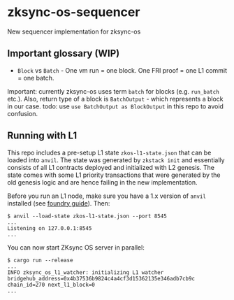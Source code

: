 # zksync-os-sequencer
New sequencer implementation for zksync-os

## Important glossary (WIP)

* `Block` vs `Batch` - One vm run = one block. One FRI proof = one L1 commit = one batch.

Important: currently zksync-os uses term `batch` for blocks (e.g. `run_batch` etc.). 
Also, return type of a block is `BatchOutput` - which represents a block in our case. 
todo: use `use BatchOutput as BlockOutput` in this repo to avoid confusion.

## Running with L1

This repo includes a pre-setup L1 state `zkos-l1-state.json` that can be loaded into `anvil`. The state was generated by `zkstack init` and essentially consists of all L1 contracts deployed and initialized with L2 genesis. The state comes with some L1 priority transactions that were generated by the old genesis logic and are hence failing in the new implementation.

Before you run an L1 node, make sure you have a 1.x version of `anvil` installed (see [foundry guide](https://getfoundry.sh/)). Then:

```
$ anvil --load-state zkos-l1-state.json --port 8545
...
Listening on 127.0.0.1:8545
...
```

You can now start ZKsync OS server in parallel:
```
$ cargo run --release
...
INFO zksync_os_l1_watcher: initializing L1 watcher bridgehub_address=0x4b37536b9824c4a4cf3d15362135e346adb7cb9c chain_id=270 next_l1_block=0
...
```
